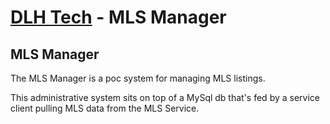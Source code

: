 # [DLH Tech](http://www.dlhtechnologysolutions.com/) - MLS Manager

## MLS Manager
The MLS Manager is a poc system for managing MLS listings.

This administrative system sits on top of a MySql db that's fed by a service client pulling MLS data from the MLS Service.
